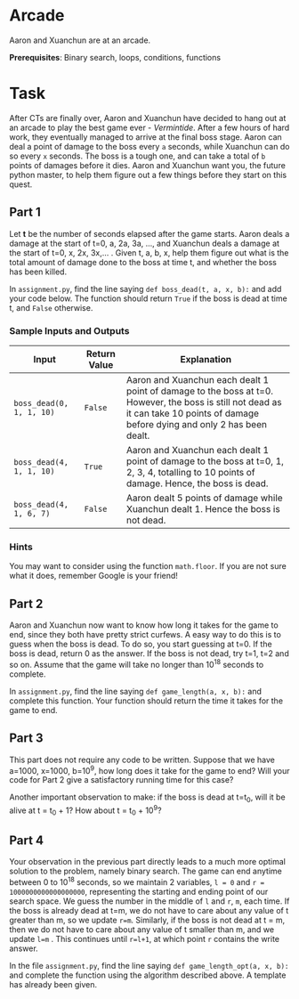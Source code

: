 # Arcade

Aaron and Xuanchun are at an arcade.

**Prerequisites**: Binary search, loops, conditions, functions



# Task

After CTs are finally over, Aaron and Xuanchun have decided to hang out at an arcade to play the best game ever - _Vermintide_. After a few hours of hard work, they eventually managed to arrive at the final boss stage. Aaron can deal a point of damage to the boss every `a` seconds, while Xuanchun can do so every `x` seconds. The boss is a tough one, and can take a total of `b` points of damages before it dies. Aaron and Xuanchun want you, the future python master, to help them figure out a few things before they start on this quest.



## Part 1

Let **t** be the number of seconds elapsed after the game starts. Aaron deals a damage at the start of t=0, a, 2a, 3a, ..., and Xuanchun deals a damage at the start of t=0, x, 2x, 3x,… . Given t, a, b, x, help them figure out what is the total amount of damage done to the boss at time t, and whether the boss has been killed.

In `assignment.py`, find the line saying `def boss_dead(t, a, x, b):` and add your code below. The function should return `True` if the boss is dead at time t, and `False` otherwise.



### Sample Inputs and Outputs

| Input                        | Return Value | Explanation                                                  |
| ---------------------------- | ------------ | ------------------------------------------------------------ |
| `boss_dead(0, 1, 1, 10)` | `False`  | Aaron and Xuanchun each dealt 1 point of damage to the boss at t=0. However, the boss is still not dead as it can take 10 points of damage before dying and only 2 has been dealt. |
| `boss_dead(4, 1, 1, 10)` | `True`   | Aaron and Xuanchun each dealt 1 point of damage to the boss at t=0, 1, 2, 3, 4, totalling to 10 points of damage. Hence, the boss is dead. |
| `boss_dead(4, 1, 6, 7)`  | `False`  | Aaron dealt 5 points of damage while Xuanchun dealt 1. Hence the boss is not dead. |

### Hints

You may want to consider using the function `math.floor`. If you are not sure what it does, remember Google is your friend!



## Part 2

Aaron and Xuanchun now want to know how long it takes for the game to end, since they both have pretty strict curfews. A easy way to do this is to guess when the boss is dead. To do so, you start guessing at t=0. If the boss is dead, return 0 as the answer. If the boss is not dead, try t=1, t=2 and so on. Assume that the game will take no longer than 10<sup>18</sup> seconds to complete.



In `assignment.py`, find the line saying `def game_length(a, x, b):` and complete this function. Your function should return the time it takes for the game to end.



## Part 3

This part does not require any code to be written. Suppose that we have a=1000, x=1000, b=10<sup>9</sup>, how long does it take for the game to end? Will your code for Part 2 give a satisfactory running time for this case?



Another important observation to make: if the boss is dead at t=t<sub>0</sub>, will it be alive at t = t<sub>0</sub> + 1? How about t = t<sub>0</sub> + 10<sup>9</sup>?



## Part 4

​Your observation in the previous part directly leads to a much more optimal solution to the problem, namely binary search. The game can end anytime between 0 to 10<sup>18</sup> seconds, so we maintain 2 variables, `l = 0` and `r = 1000000000000000000`, representing the starting and ending point of our search space. We guess the number in the middle of `l` and `r`, `m`, each time. If the boss is already dead at t=m, we do not have to care about any value of t greater than m, so we update `r=m`. Similarly, if the boss is not dead at t = m, then we do not have to care about any value of t smaller than m, and we update `l=m` . This continues until `r=l+1`, at which point `r` contains the write answer.



In the file `assignment.py`, find the line saying `def game_length_opt(a, x, b):` and complete the function using the algorithm described above. A template has already been given.